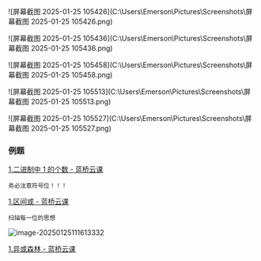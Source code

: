 ![屏幕截图 2025-01-25 105426](C:\Users\Emerson\Pictures\Screenshots\屏幕截图 2025-01-25 105426.png)

![屏幕截图 2025-01-25 105436](C:\Users\Emerson\Pictures\Screenshots\屏幕截图 2025-01-25 105436.png)

![屏幕截图 2025-01-25 105458](C:\Users\Emerson\Pictures\Screenshots\屏幕截图 2025-01-25 105458.png)

![屏幕截图 2025-01-25 105513](C:\Users\Emerson\Pictures\Screenshots\屏幕截图 2025-01-25 105513.png)

![屏幕截图 2025-01-25 105527](C:\Users\Emerson\Pictures\Screenshots\屏幕截图 2025-01-25 105527.png)

### 例题

[1.二进制中 1 的个数 - 蓝桥云课](https://www.lanqiao.cn/problems/1331/learning/?page=1&first_category_id=1&problem_id=1331)

`务必注意符号位！！！`

[1.区间或 - 蓝桥云课](https://www.lanqiao.cn/problems/3691/learning/?page=1&first_category_id=1&problem_id=3691)

`扫描每一位的思想`

![image-20250125111613332](C:\Users\Emerson\AppData\Roaming\Typora\typora-user-images\image-20250125111613332.png)

[1.异或森林 - 蓝桥云课](https://www.lanqiao.cn/problems/3400/learning/?page=1&first_category_id=1&problem_id=3400)